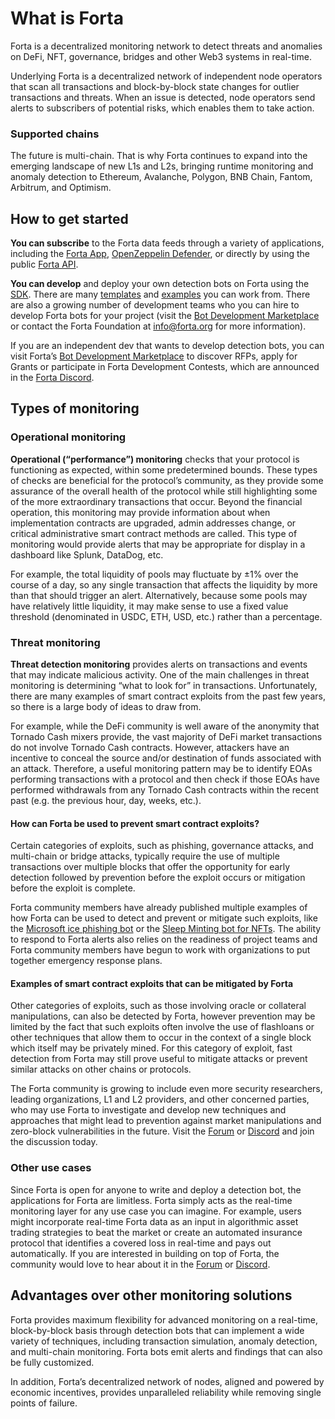 # What is Forta

Forta is a decentralized monitoring network to detect threats and anomalies on DeFi, NFT, governance, bridges and other Web3 systems in real-time.

Underlying Forta is a decentralized network of independent node operators that scan all transactions and block-by-block state changes for outlier transactions and threats. When an issue is detected, node operators send alerts to subscribers of potential risks, which enables them to take action.

### Supported chains

The future is multi-chain. That is why Forta continues to expand into the emerging landscape of new L1s and L2s, bringing runtime monitoring and anomaly detection to Ethereum, Avalanche, Polygon, BNB Chain, Fantom, Arbitrum, and Optimism.

## How to get started

**You can subscribe** to the Forta data feeds through a variety of applications, including the [Forta App](https://app.forta.network/), [OpenZeppelin Defender](https://openzeppelin.com/defender/), or directly by using the public [Forta API](https://www.youtube.com/watch?v=xkxS7d2i5ms).

**You can develop** and deploy your own detection bots on Forta using the [SDK](https://docs.forta.network/en/latest/quickstart/). There are many [templates](https://github.com/arbitraryexecution/forta-agent-templates) and [examples](https://github.com/forta-protocol/forta-agent-examples) you can work from. There are also a growing number of development teams who you can hire to develop Forta bots for your project (visit the [Bot Development Marketplace](https://www.notion.so/forta/Agent-Development-Marketplace-f8584bee618746319e9615f7a045df37) or contact the Forta Foundation at [info@forta.org](mailto:info@forta.org) for more information).

If you are an independent dev that wants to develop detection bots, you can visit Forta’s [Bot Development Marketplace](https://forta.notion.site/Agent-Development-Marketplace-f8584bee618746319e9615f7a045df37) to discover RFPs, apply for Grants or participate in Forta Development Contests, which are announced in the [Forta Discord](https://discord.com/invite/KACdTEutQq).

## Types of monitoring

### Operational monitoring

**Operational (“performance”) monitoring** checks that your protocol is functioning as expected, within some predetermined bounds. These types of checks are beneficial for the protocol’s community, as they provide some assurance of the overall health of the protocol while still highlighting some of the more extraordinary transactions that occur. Beyond the financial operation, this monitoring may provide information about when implementation contracts are upgraded, admin addresses change, or critical administrative smart contract methods are called. This type of monitoring would provide alerts that may be appropriate for display in a dashboard like Splunk, DataDog, etc.

For example, the total liquidity of pools may fluctuate by ±1% over the course of a day, so any single transaction that affects the liquidity by more than that should trigger an alert. Alternatively, because some pools may have relatively little liquidity, it may make sense to use a fixed value threshold (denominated in USDC, ETH, USD, etc.) rather than a percentage.

### Threat monitoring

**Threat detection monitoring** provides alerts on transactions and events that may indicate malicious activity. One of the main challenges in threat monitoring is determining “what to look for” in transactions. Unfortunately, there are many examples of smart contract exploits from the past few years, so there is a large body of ideas to draw from.

For example, while the DeFi community is well aware of the anonymity that Tornado Cash mixers provide, the vast majority of DeFi market transactions do not involve Tornado Cash contracts. However, attackers have an incentive to conceal the source and/or destination of funds associated with an attack. Therefore, a useful monitoring pattern may be to identify EOAs performing transactions with a protocol and then check if those EOAs have performed withdrawals from any Tornado Cash contracts within the recent past (e.g. the previous hour, day, weeks, etc.).

#### How can Forta be used to prevent smart contract exploits?

Certain categories of exploits, such as phishing, governance attacks, and multi-chain or bridge attacks, typically require the use of multiple transactions over multiple blocks that offer the opportunity for early detection followed by prevention before the exploit occurs or mitigation before the exploit is complete.

Forta community members have already published multiple examples of how Forta can be used to detect and prevent or mitigate such exploits, like the [Microsoft ice phishing bot](https://t.co/sPlZEmh0qN) or the [Sleep Minting bot for NFTs](https://a16z.com/2022/03/09/sleep-minting-nfts/). The ability to respond to Forta alerts also relies on the readiness of project teams and Forta community members have begun to work with organizations to put together emergency response plans.

#### Examples of smart contract exploits that can be mitigated by Forta

Other categories of exploits, such as those involving oracle or collateral manipulations, can also be detected by Forta, however prevention may be limited by the fact that such exploits often involve the use of flashloans or other techniques that allow them to occur in the context of a single block which itself may be privately mined. For this category of exploit, fast detection from Forta may still prove useful to mitigate attacks or prevent similar attacks on other chains or protocols.

The Forta community is growing to include even more security researchers, leading organizations, L1 and L2 providers, and other concerned parties, who may use Forta to investigate and develop new techniques and approaches that might lead to prevention against market manipulations and zero-block vulnerabilities in the future. Visit the [Forum](https://gov.forta.network/) or [Discord](https://discord.com/invite/KACdTEutQq) and join the discussion today.

### Other use cases

Since Forta is open for anyone to write and deploy a detection bot, the applications for Forta are limitless. Forta simply acts as the real-time monitoring layer for any use case you can imagine. For example, users might incorporate real-time Forta data as an input in algorithmic asset trading strategies to beat the market or create an automated insurance protocol that identifies a covered loss in real-time and pays out automatically. If you are interested in building on top of Forta, the community would love to hear about it in the [Forum](https://gov.forta.network/) or [Discord](https://discord.com/invite/KACdTEutQq).

## Advantages over other monitoring solutions

Forta provides maximum flexibility for advanced monitoring on a real-time, block-by-block basis through detection bots that can implement a wide variety of techniques, including transaction simulation, anomaly detection, and multi-chain monitoring. Forta bots emit alerts and findings that can also be fully customized.

In addition, Forta’s decentralized network of nodes, aligned and powered by economic incentives, provides unparalleled reliability while removing single points of failure.
